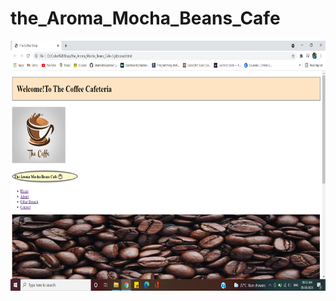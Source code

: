 # the_Aroma_Mocha_Beans_Cafe
<img height=400 width=900 src="https://github.com/AkankshaGaonkar/the_Aroma_Mocha_Beans_Cafe/blob/main/Screenshot%20(309).png" />
